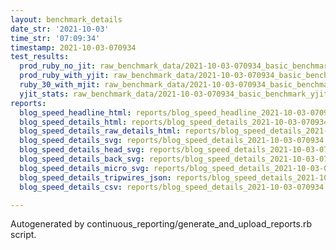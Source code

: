 ```yaml
---
layout: benchmark_details
date_str: '2021-10-03'
time_str: '07:09:34'
timestamp: 2021-10-03-070934
test_results:
  prod_ruby_no_jit: raw_benchmark_data/2021-10-03-070934_basic_benchmark_prod_ruby_no_jit.json
  prod_ruby_with_yjit: raw_benchmark_data/2021-10-03-070934_basic_benchmark_prod_ruby_with_yjit.json
  ruby_30_with_mjit: raw_benchmark_data/2021-10-03-070934_basic_benchmark_ruby_30_with_mjit.json
  yjit_stats: raw_benchmark_data/2021-10-03-070934_basic_benchmark_yjit_stats.json
reports:
  blog_speed_headline_html: reports/blog_speed_headline_2021-10-03-070934.html
  blog_speed_details_html: reports/blog_speed_details_2021-10-03-070934.html
  blog_speed_details_raw_details_html: reports/blog_speed_details_2021-10-03-070934.raw_details.html
  blog_speed_details_svg: reports/blog_speed_details_2021-10-03-070934.svg
  blog_speed_details_head_svg: reports/blog_speed_details_2021-10-03-070934.head.svg
  blog_speed_details_back_svg: reports/blog_speed_details_2021-10-03-070934.back.svg
  blog_speed_details_micro_svg: reports/blog_speed_details_2021-10-03-070934.micro.svg
  blog_speed_details_tripwires_json: reports/blog_speed_details_2021-10-03-070934.tripwires.json
  blog_speed_details_csv: reports/blog_speed_details_2021-10-03-070934.csv

---
```

Autogenerated by continuous_reporting/generate_and_upload_reports.rb script.
